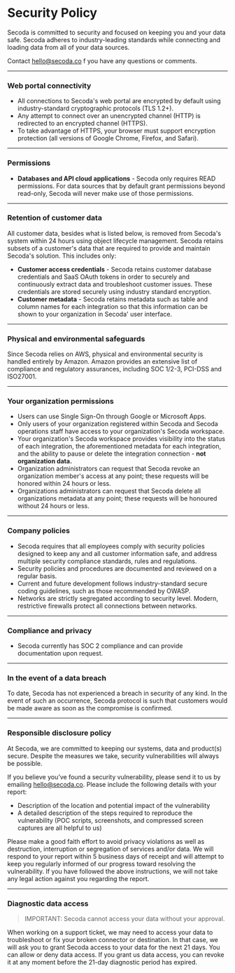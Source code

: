 # Security Policy

Secoda is committed to security and focused on keeping you and your data safe. Secoda adheres to industry-leading standards while connecting and loading data from all of your data sources.

Contact [hello@secoda.co](mailto:hello@secoda.co) f you have any questions or comments.

***

### Web portal connectivity

* All connections to Secoda's web portal are encrypted by default using industry-standard cryptographic protocols (TLS 1.2+).
* Any attempt to connect over an unencrypted channel (HTTP) is redirected to an encrypted channel (HTTPS).
* To take advantage of HTTPS, your browser must support encryption protection (all versions of Google Chrome, Firefox, and Safari).

***

### Permissions

* **Databases and API cloud applications** - Secoda only requires READ permissions. For data sources that by default grant permissions beyond read-only, Secoda will never make use of those permissions.

***

### Retention of customer data

All customer data, besides what is listed below, is removed from Secoda's system within 24 hours using object lifecycle management. Secoda retains subsets of a customer's data that are required to provide and maintain Secoda's solution. This includes only:

* **Customer access credentials** - Secoda retains customer database credentials and SaaS OAuth tokens in order to securely and continuously extract data and troubleshoot customer issues. These credentials are stored securely using industry standard encryption.
* **Customer metadata** - Secoda retains metadata such as table and column names for each integration so that this information can be shown to your organization in Secoda' user interface.

***

### Physical and environmental safeguards

Since Secoda relies on AWS, physical and environmental security is handled entirely by Amazon. Amazon provides an extensive list of compliance and regulatory assurances, including SOC 1/2-3, PCI-DSS and ISO27001.

***

### Your organization permissions

* Users can use Single Sign-On through Google or Microsoft Apps.
* Only users of your organization registered within Secoda and Secoda operations staff have access to your organization's Secoda workspace.
* Your organization's Secoda workspace provides visibility into the status of each integration, the aforementioned metadata for each integration, and the ability to pause or delete the integration connection - **not organization data.**
* Organization administrators can request that Secoda revoke an organization member's access at any point; these requests will be honored within 24 hours or less.
* Organizations administrators can request that Secoda delete all organizations metadata at any point; these requests will be honoured without 24 hours or less.

***

### Company policies

* Secoda requires that all employees comply with security policies designed to keep any and all customer information safe, and address multiple security compliance standards, rules and regulations.
* Security policies and procedures are documented and reviewed on a regular basis.
* Current and future development follows industry-standard secure coding guidelines, such as those recommended by OWASP.
* Networks are strictly segregated according to security level. Modern, restrictive firewalls protect all connections between networks.

***

### Compliance and privacy

* Secoda currently has SOC 2 compliance and can provide documentation upon request.

***

### In the event of a data breach

To date, Secoda has not experienced a breach in security of any kind. In the event of such an occurrence, Secoda protocol is such that customers would be made aware as soon as the compromise is confirmed.

***

### Responsible disclosure policy

At Secoda, we are committed to keeping our systems, data and product(s) secure. Despite the measures we take, security vulnerabilities will always be possible.

If you believe you’ve found a security vulnerability, please send it to us by emailing [hello@secoda.co](mailto:hello@secoda.co). Please include the following details with your report:

* Description of the location and potential impact of the vulnerability
* A detailed description of the steps required to reproduce the vulnerability (POC scripts, screenshots, and compressed screen captures are all helpful to us)

Please make a good faith effort to avoid privacy violations as well as destruction, interruption or segregation of services and/or data. We will respond to your report within 5 business days of receipt and will attempt to keep you regularly informed of our progress toward resolving the vulnerability. If you have followed the above instructions, we will not take any legal action against you regarding the report.

***

### Diagnostic data access

> IMPORTANT: Secoda cannot access your data without your approval.

When working on a support ticket, we may need to access your data to troubleshoot or fix your broken connector or destination. In that case, we will ask you to grant Secoda access to your data for the next 21 days. You can allow or deny data access. If you grant us data access, you can revoke it at any moment before the 21-day diagnostic period has expired.
